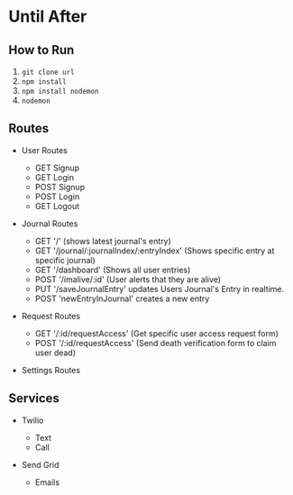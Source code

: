 # Until After

## How to Run
1. `git clone url`
2. `npm install`
3. `npm install nodemon`
3. `nodemon`

## Routes

- User Routes
    - GET Signup
    - GET Login
    - POST Signup
    - POST Login
    - GET Logout

- Journal Routes
    - GET '/' (shows latest journal's entry)
    - GET '/journal/:journalIndex/:entryIndex' (Shows specific entry at specific journal)
    - GET '/dashboard' (Shows all user entries)
    - POST '/imalive/:id' (User alerts that they are alive)
    - PUT '/saveJournalEntry' updates Users Journal's Entry in realtime.
    - POST 'newEntryInJournal' creates a new entry

- Request Routes
    - GET '/:id/requestAccess' (Get specific user access request form)
    - POST '/:id/requestAccess' (Send death verification form to claim user dead)

- Settings Routes

## Services

- Twilio
    - Text
    - Call

- Send Grid
    - Emails